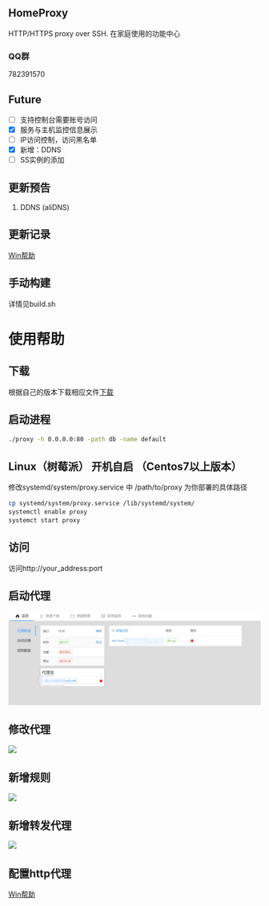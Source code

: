 ## HomeProxy
HTTP/HTTPS proxy over SSH. 在家庭使用的功能中心

### QQ群
782391570

## Future
- [ ] 支持控制台需要账号访问
- [x] 服务与主机监控信息展示
- [ ] IP访问控制，访问黑名单
- [x] 新增：DDNS
- [ ] SS实例的添加

## 更新预告
1. DDNS (aliDNS)

## 更新记录
[Win帮助](/doc/update.md)

## 手动构建
详情见build.sh

# 使用帮助
## 下载
根据自己的版本下载相应文件[下载](https://github.com/lilacsheep/HomeCenter/releases)

## 启动进程
```bash
./proxy -h 0.0.0.0:80 -path db -name default
```
## Linux（树莓派） 开机自启 （Centos7以上版本）
修改systemd/system/proxy.service 中 /path/to/proxy 为你部署的具体路径

```bash
cp systemd/system/proxy.service /lib/systemd/system/
systemctl enable proxy
systemct start proxy
```
## 访问
访问http://your_address:port

## 启动代理
![](/pic/start.jpg)

## 修改代理
![](/pic/modify_server.jpg)

## 新增规则
![](/pic/add_role.jpg)

## 新增转发代理
![](/pic/add_instance.jpg)

## 配置http代理
[Win帮助](https://jingyan.baidu.com/article/72ee561a053a87e16138dfed.html)